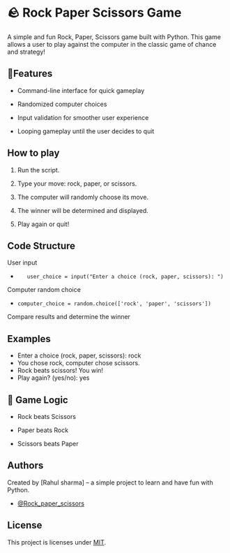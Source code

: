 
# 🪨 Rock Paper Scissors Game

A simple and fun Rock, Paper, Scissors game built with Python. This game allows a user to play against the computer in the classic game of chance and strategy!



## 🎰Features

- Command-line interface for quick gameplay

- Randomized computer choices

- Input validation for smoother user experience

- Looping gameplay until the user decides to quit
## How to play

1. Run the script.

2. Type your move: rock, paper, or scissors.

3. The computer will randomly choose its move.

4. The winner will be determined and displayed.

5. Play again or quit!
## Code Structure

User input
-        user_choice = input("Enter a choice (rock, paper, scissors): ")

Computer random choice
-     computer_choice = random.choice(['rock', 'paper', 'scissors'])

 Compare results and determine the winner
## Examples

- Enter a choice (rock, paper, scissors): rock
- You chose rock, computer chose scissors.
- Rock beats scissors! You win!
- Play again? (yes/no): yes

## 🔄 Game Logic

- Rock beats Scissors

- Paper beats Rock

- Scissors beats Paper
## Authors

Created by [Rahul sharma] – a simple project to learn and have fun with Python.

- [@Rock_paper_scissors](https://github.com/RShub1105/Rock_paper_scissors) 


## License

This project is licenses under [MIT](https://choosealicense.com/licenses/mit/).


